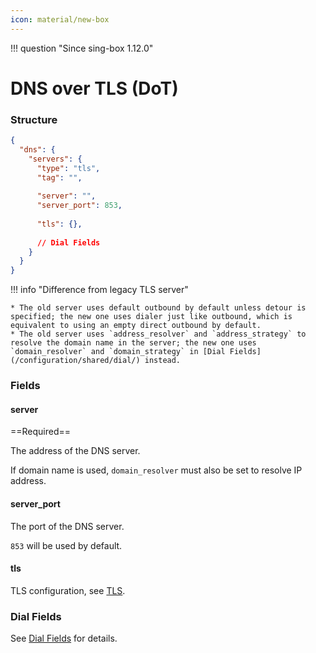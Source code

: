 ```yaml
---
icon: material/new-box
---
```


!!! question "Since sing-box 1.12.0"

# DNS over TLS (DoT)

### Structure

```json
{
  "dns": {
    "servers": {
      "type": "tls",
      "tag": "",
      
      "server": "",
      "server_port": 853,
      
      "tls": {},
      
      // Dial Fields
    }
  }
}
```

!!! info "Difference from legacy TLS server"

    * The old server uses default outbound by default unless detour is specified; the new one uses dialer just like outbound, which is equivalent to using an empty direct outbound by default.
    * The old server uses `address_resolver` and `address_strategy` to resolve the domain name in the server; the new one uses `domain_resolver` and `domain_strategy` in [Dial Fields](/configuration/shared/dial/) instead.

### Fields

#### server

==Required==

The address of the DNS server.

If domain name is used, `domain_resolver` must also be set to resolve IP address.

#### server_port

The port of the DNS server.

`853` will be used by default.

#### tls

TLS configuration, see [TLS](/configuration/shared/tls/#outbound).

### Dial Fields

See [Dial Fields](/configuration/shared/dial/) for details.

